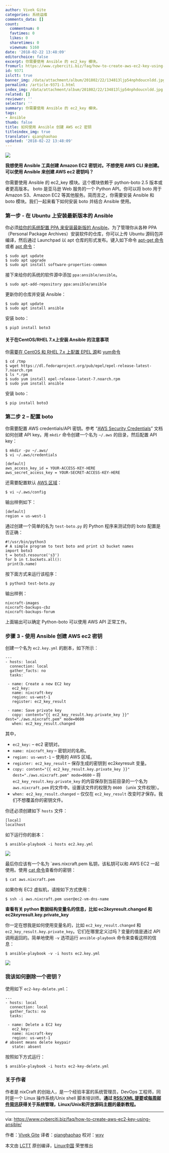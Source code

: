 ```yaml
---
author: Vivek Gite
categories: 系统运维
comments_data: []
count:
  commentnum: 0
  favtimes: 0
  likes: 0
  sharetimes: 0
  viewnum: 5160
date: '2018-02-22 13:48:09'
editorchoice: false
excerpt: 你需要使用 Ansible 的 ec2_key 模块。
fromurl: https://www.cyberciti.biz/faq/how-to-create-aws-ec2-key-using-ansible/
id: 9371
islctt: true
banner_img: /data/attachment/album/201802/22/134813ljp54nphdoucnldd.jpg
permalink: /article-9371-1.html
index_img: /data/attachment/album/201802/22/134813ljp54nphdoucnldd.jpg.thumb.jpg
related: []
reviewer: ''
selector: ''
summary: 你需要使用 Ansible 的 ec2_key 模块。
tags:
- Ansible
thumb: false
title: 如何使用 Ansible 创建 AWS ec2 密钥
titleindex_img: true
translator: qianghaohao
updated: '2018-02-22 13:48:09'
---
```


![](/data/attachment/album/201802/22/134813ljp54nphdoucnldd.jpg)


**我想使用 Ansible 工具创建 Amazon EC2 密钥对。不想使用 AWS CLI 来创建。可以使用 Ansible 来创建 AWS ec2 密钥吗？**


你需要使用 Ansible 的 ec2\_key 模块。这个模块依赖于 python-boto 2.5 版本或者更高版本。 boto 是亚马逊 Web 服务的一个 Python API。你可以将 boto 用于 Amazon S3、Amazon EC2 等其他服务。简而言之，你需要安装 Ansible 和 boto 模块。我们一起来看下如何安装 boto 并结合 Ansible 使用。


### 第一步 - 在 Ubuntu 上安装最新版本的 Ansible


你必须[给你的系统配置 PPA 来安装最新版的 Ansible](https://www.cyberciti.biz/faq/ubuntu-sudo-add-apt-repository-command-not-found-error/)。为了管理你从各种 PPA（Personal Package Archives）安装软件的仓库，你可以上传 Ubuntu 源码包并编译，然后通过 Launchpad 以 apt 仓库的形式发布。键入如下命令 [apt-get 命令](https://www.cyberciti.biz/tips/linux-debian-package-management-cheat-sheet.html "See Linux/Unix apt-get command examples for more info")或者 [apt 命令](https://www.cyberciti.biz/faq/ubuntu-lts-debian-linux-apt-command-examples/ "See Linux/Unix apt command examples for more info")：



```
$ sudo apt update 
$ sudo apt upgrade 
$ sudo apt install software-properties-common

```

接下来给你的系统的软件源中添加 `ppa:ansible/ansible`。



```
$ sudo apt-add-repository ppa:ansible/ansible

```

更新你的仓库并安装 Ansible：



```
$ sudo apt update 
$ sudo apt install ansible

```

安装 boto：



```
$ pip3 install boto3

```

#### 关于在CentOS/RHEL 7.x上安装 Ansible 的注意事项


你[需要在 CentOS 和 RHEL 7.x 上配置 EPEL 源](https://www.cyberciti.biz/faq/installing-rhel-epel-repo-on-centos-redhat-7-x/)和 [yum命令](https://www.cyberciti.biz/faq/rhel-centos-fedora-linux-yum-command-howto/ "See Linux/Unix yum command examples for more info")



```
$ cd /tmp 
$ wget https://dl.fedoraproject.org/pub/epel/epel-release-latest-7.noarch.rpm 
$ ls *.rpm 
$ sudo yum install epel-release-latest-7.noarch.rpm 
$ sudo yum install ansible

```

安装 boto：



```
$ pip install boto3

```

### 第二步 2 – 配置 boto


你需要配置 AWS credentials/API 密钥。参考 “[AWS Security Credentials](https://docs.aws.amazon.com/general/latest/gr/aws-security-credentials.html)” 文档如何创建 API key。用 `mkdir` 命令创建一个名为 `~/.aws` 的目录，然后配置 API key：



```
$ mkdir -pv ~/.aws/ 
$ vi ~/.aws/credentials

```


```
[default]
aws_access_key_id = YOUR-ACCESS-KEY-HERE
aws_secret_access_key = YOUR-SECRET-ACCESS-KEY-HERE

```

还需要配置默认 [AWS 区域](https://docs.aws.amazon.com/AmazonRDS/latest/UserGuide/Concepts.RegionsAndAvailabilityZones.html)：



```
$ vi ~/.aws/config

```

输出样例如下：



```
[default]
region = us-west-1

```

通过创建一个简单的名为 `test-boto.py` 的 Python 程序来测试你的 boto 配置是否正确：



```
#!/usr/bin/python3
# A simple program to test boto and print s3 bucket names
import boto3
t = boto3.resource('s3')
for b in t.buckets.all():
 print(b.name)

```

按下面方式来运行该程序：



```
$ python3 test-boto.py

```

输出样例：



```
nixcraft-images
nixcraft-backups-cbz
nixcraft-backups-forum

```

上面输出可以确定 Python-boto 可以使用 AWS API 正常工作。


### 步骤 3 - 使用 Ansible 创建 AWS ec2 密钥


创建一个名为 `ec2.key.yml` 的剧本，如下所示：



```
---
- hosts: local
  connection: local
  gather_facts: no
  tasks:
 
 - name: Create a new EC2 key
   ec2_key:
   name: nixcraft-key
   region: us-west-1
   register: ec2_key_result
 
 - name: Save private key
   copy: content="{{ ec2_key_result.key.private_key }}" dest="./aws.nixcraft.pem" mode=0600
   when: ec2_key_result.changed

```

其中，


* `ec2_key:` – ec2 密钥对。
* `name: nixcraft_key` – 密钥对的名称。
* `region: us-west-1` – 使用的 AWS 区域。
* `register: ec2_key_result` – 保存生成的密钥到 ec2*key*result 变量。
* `copy: content="{{ ec2_key_result.key.private_key }}" dest="./aws.nixcraft.pem" mode=0600` – 将 `ec2_key_result.key.private_key` 的内容保存到当前目录的一个名为 `aws.nixcraft.pem` 的文件中。设置该文件的权限为 `0600` （unix 文件权限）。
* `when: ec2_key_result.changed` – 仅仅在 `ec2_key_result` 改变时才保存。我们不想覆盖你的密钥文件。


你还必须创建如下 `hosts` 文件：



```
[local]
localhost

```

如下运行你的剧本：



```
$ ansible-playbook -i hosts ec2.key.yml

```

![](/data/attachment/album/201802/22/134816pd989drucghpzg8c.jpg)


最后你应该有一个名为 `aws.nixcraft.pem 私钥，该私钥可以和 AWS EC2 一起使用。使用 [cat 命令](https://www.cyberciti.biz/faq/linux-unix-appleosx-bsd-cat-command-examples/ "See Linux/Unix cat command examples for more info")查看你的密钥：



```
$ cat aws.nixcraft.pem

```

如果你有 EC2 虚拟机，请按如下方式使用：



```
$ ssh -i aws.nixcraft.pem user@ec2-vm-dns-name

```

**查看有关 python 数据结构变量名的信息，比如 ec2*key*result.changed 和 ec2*key*result.key.private\_key**


你一定在想我是如何使用变量名的，比如 `ec2_key_result.changed` 和 `ec2_key_result.key.private_key`。它们在哪里定义过吗？变量的值是通过 API 调用返回的。简单地使用 `-v` 选项运行 `ansible-playbook` 命令来查看这样的信息：



```
$ ansible-playbook -v -i hosts ec2.key.yml

```

![](/data/attachment/album/201802/22/134816lzu6iy99q7u9ndiu.jpg)


### 我该如何删除一个密钥？


使用如下 `ec2-key-delete.yml`：



```
---
- hosts: local
  connection: local
  gather_facts: no
  tasks:
 
 - name: Delete a EC2 key
   ec2_key:
   name: nixcraft-key
   region: us-west-1
# absent means delete keypair
   state: absent

```

按照如下方式运行：



```
$ ansible-playbook -i hosts ec2-key-delete.yml

```

### 关于作者


作者是 nixCraft 的创始人，是一个经验丰富的系统管理员，DevOps 工程师，同时是一个 Linux 操作系统/Unix shell 脚本培训师。**通过 [RSS/XML 提要](https://www.cyberciti.biz/atom/atom.xml)或[每周邮件简讯](https://www.cyberciti.biz/subscribe-to-weekly-linux-unix-newsletter-for-sysadmin/)获得关于系统管理，Linux/Unix和开放源码主题的最新教程。**




---


via: <https://www.cyberciti.biz/faq/how-to-create-aws-ec2-key-using-ansible/>


作者：[Vivek Gite](https://www.cyberciti.biz) 译者：[qianghaohao](https://github.com/qianghaohao) 校对：[wxy](https://github.com/wxy)


本文由 [LCTT](https://github.com/LCTT/TranslateProject) 原创编译，[Linux中国](https://linux.cn/) 荣誉推出